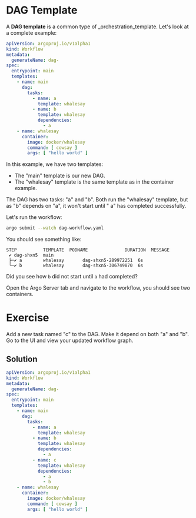 # DAG Template

A **DAG template** is a common type of _orchestration_template. Let's look at a complete example:

```yaml
apiVersion: argoproj.io/v1alpha1
kind: Workflow
metadata:
  generateName: dag-
spec:
  entrypoint: main
  templates:
    - name: main
      dag:
        tasks:
          - name: a
            template: whalesay
          - name: b
            template: whalesay
            dependencies:
              - a
    - name: whalesay
      container:
        image: docker/whalesay
        command: [ cowsay ]
        args: [ "hello world" ]
```

In this example, we have two templates:

-   The "main" template is our new DAG.
-   The "whalesay" template is the same template as in the container example.

The DAG has two tasks: "a" and "b". Both run the "whalesay" template, but as "b" depends on "a", it won't start until " a" has completed successfully.

Let's run the workflow:

```bash
argo submit --watch dag-workflow.yaml
```

You should see something like:

```output
STEP          TEMPLATE  PODNAME              DURATION  MESSAGE
 ✔ dag-shxn5  main                                       
 ├─✔ a        whalesay       dag-shxn5-289972251  6s          
 └─✔ b        whalesay       dag-shxn5-306749870  6s          
```

Did you see how `b` did not start until `a` had completed?

Open the Argo Server tab and navigate to the workflow, you should see two containers.

# Exercise

Add a new task named "c" to the DAG. Make it depend on both "a" and "b". Go to the UI and view your updated workflow graph.

## Solution

```yaml
apiVersion: argoproj.io/v1alpha1
kind: Workflow
metadata:
  generateName: dag-
spec:
  entrypoint: main
  templates:
    - name: main
      dag:
        tasks:
          - name: a
            template: whalesay
          - name: b
            template: whalesay
            dependencies:
              - a
          - name: c
	        template: whalesay
	        dependencies:
			  - a
			  - b
    - name: whalesay
      container:
        image: docker/whalesay
        command: [ cowsay ]
        args: [ "hello world" ]

```